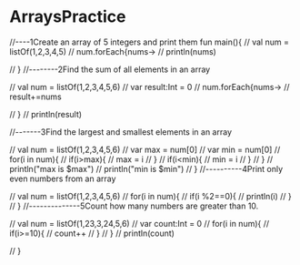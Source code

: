 # ArraysPractice
//----1Create an array of 5 integers and print them
fun main(){
// val num = listOf(1,2,3,4,5)
// num.forEach{nums->
// println(nums)
    
// }
//--------2Find the sum of all elements in an array

//     val num = listOf(1,2,3,4,5,6)
//     var result:Int = 0
//     num.forEach{nums->
//         result+=nums
        
    
// }
// println(result)


//-------3Find the largest and smallest elements in an array

//  val num = listOf(1,2,3,4,5,6)
//  var max = num[0]
//  var min = num[0]
// for(i in num){
//     if(i>max){
//         max = i
//     }
//     if(i<min){
//         min = i
//     }
// }
// println("max is $max")
// println("min is $min")
// }
//----------4Print only even numbers from an array

// val num = listOf(1,2,3,4,5,6)
// for(i in num){
//     if(i %2==0){
//         println(i)
//     }
// }
//--------------5Count how many numbers are greater than 10.

// val num = listOf(1,23,3,24,5,6)
// var count:Int = 0
// for(i in num){
//   if(i>=10){
//       count++
//   } 
// }
// println(count)

// }
